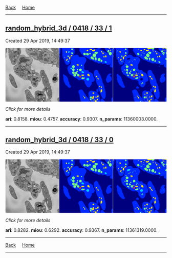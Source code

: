 
[Back](..)&nbsp;&nbsp;&nbsp;&nbsp;&nbsp;[Home](https://leapmanlab.github.io/snapshots)

---

<div class="summary"><a href="1"><h2>random_hybrid_3d / 0418 / 33 / 1</h2></a><p>Created 29 Apr 2019, 14:49:37
</p><a href="1"><img src="1/media/summary.png" align="center"></a><p>
<i>Click for more details</i>
</p></div>

**ari**: 0.8158. **miou**: 0.4757. **accuracy**: 0.9307. **n_params**: 11360003.0000. 

---

<div class="summary"><a href="0"><h2>random_hybrid_3d / 0418 / 33 / 0</h2></a><p>Created 29 Apr 2019, 14:49:37
</p><a href="0"><img src="0/media/summary.png" align="center"></a><p>
<i>Click for more details</i>
</p></div>

**ari**: 0.8282. **miou**: 0.6292. **accuracy**: 0.9367. **n_params**: 11361319.0000. 

---

[Back](..)&nbsp;&nbsp;&nbsp;&nbsp;&nbsp;[Home](https://leapmanlab.github.io/snapshots)

---